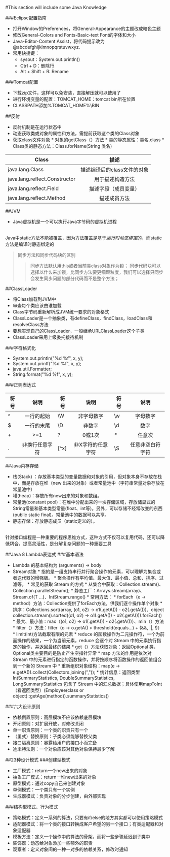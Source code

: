 ﻿#This section will include some Java Knowledge

###Eclipse配置指南
* 打开Window的Preferences，将General-Appearance的主题改成暗色主题
* 修改General-Colors and Fonts-Basic-text Font的字体和大小
* Java-Editor-Content Assist，将代码提示改为@abcdefghijklmnopqrstuvwxyz.
* 常用快捷键：
    * sysout：System.out.println()
    * Ctrl + D：删除行
    * Alt + Shift + R: Rename


###Tomcat配置
* 下载zip文件，这样可以免安装，直接解压就可以使用了
* 进行环境变量的配置：TOMCAT_HOME：tomcat bin所在位置
* CLASSPATH添加%TOMCAT_HOME%\BIN

##反射
* 反射机制是在运行状态中
* 动态获取类或对象的属性和方法，需提前获取这个类的Class对象
* 获取class文件对象
      * 对象的getClass（）方法
      *  类的静态属性：类名.class
      *   Class类的静态方法：Class.forName(String 类名)

| Class        | 描述           | 
| -------------            |:-------------:          |
|java.lang.Class	| 描述编译后的class文件的对象 |
|java.lang.reflect.Constructor	| 用于描述构造方法 |
|java.lang.reflect.Field	| 描述字段（成员变量） |
|java.lang.reflect.Method	| 描述成员方法 |


##JVM
* Java虚拟机是一个可以执行Java字节码的虚拟机进程

<br>    Java中static方法不能被覆盖，因为方法覆盖是基于*运行时动态绑定*的，而static方法是编译时静态绑定的

> 同步方法和同步代码块的区别
>>同步方法默认用this或者当前类class对象作为锁；
>> 同步代码块可以选择以什么来加锁，比同步方法要更细颗粒度，我们可以选择只同步会发生同步问题的部分代码而不是整个方法；

##ClassLoader
* 将Class加载到JVM中
* 审查每个类应该由谁加载
* Class字节码重新解析成JVM统一要求的对象格式
* ClassLoader是一个抽象类，有defineClass，findClass，loadClass和resolveClass方法
* 要想实现自己的ClassLoader，一般继承URLClassLoader这个子类
* ClassLoader采用上级委托接待机制

###字符格式化
* System.out.println("%d %f", x, y);
* System.out.printf("%d %f", x, y);
* java.util.Formatter;
* String.format("%d %f", x, y);

###正则表达式

|符号|	说明|	符号|	说明|	符号|	说明|
| ------------- |:-------------: | ------------- |:-------------: | ------------- |:-------------: |
|^	|一行的起始|	\W	|非字母数字|	\w	|字母数字|
|$	|一行的末尾|	\D	|非数字|	\d	|数字|
|+	|>=1	|?	|0或1次	|*	|任意次|
|.	|非换行任意字符|	[^x]	|非X字符的任意字符|	\S	|任意非空白符字符|

##Java内存存储
* 栈(Stack) ：存放基本类型的变量数据和对象的引用，但对象本身不存放在栈中，而是存放在堆（new 出来的对象）或者常量池中（字符串常量对象存放在常量池中）
* 堆(heap)：存放所有new出来的对象和数组。
* 常量池(constant pool)：在堆中分配出来的一块存储区域，存放储显式的String常量和基本类型常量(float、int等)。另外，可以存储不经常改变的东西(public static final)。常量池中的数据可以共享。
* 静态存储：存放静态成员（static定义的）。

<br>针对接口编程是一种重要的程序思维方式，这种方式不仅可以复用代码，还可以降低耦合，提高灵活性，是分解复杂问题的一种重要工具
<br>

##Java 8 Lambda表达式
###基本语法
* Lambda 的基本结构为 (arguments) -> body
* Stream对象
      * 指的是一组支持串行并行聚合操作的元素，可以理解为集合或者迭代器的增强版。
      * 聚合操作有平均值、最大值、最小值、总和、排序、过滤等。
      * 常见的获取 Stream 的方式
         * 从集合中获取：Collection.stream()、Collection.parallelStream();
         * 静态工厂：Arrays.stream(array)、Stream.of(T …)、IntStream.range()
      * 常用方法：
         * forEach（e -> method）方法：Collection提供了forEach方法，供我们逐个操作单个对象
         * 排序：Collections.sort(array, (o1, o2) -> o1(.getA()) - o2(.getA()))、object collection.stream().sorted((o1, o2) -> o1(.getA()) - o2(.getA())).forEach()
         * 最大、最小值：max（(o1, o2) -> o1(.getA()) - o2(.getA())）、min（）方法
         * filter（）方法：filter（o -> o.getA() > threshold(equals...) + (&&, ||, !)）
         * limit(int)方法截取有限的元素
         * reduce 的函数操作为二元操作符，一个为前面操作的结果，一个为当前元素，reduce 会逐个对 Stream 中的元素执行指定的操作，并返回最终的结果
         * get（）方法获取对象：返回Optional 类，Optional类主要目的是防止产生空指针异常
         * map 方法的作用是依次对 Stream 中的元素进行指定的函数操作，并将按顺序将函数操作的返回值组合到一个新的 Stream 中
         * 重新组织对象结构：map(e -> e.getA()).collect(Collectors.joining(","));
         * 统计信息：返回类型IntSummaryStatistics, DoubleSummaryStatistics, LongSummaryStatistics 包含了 Stream 中的汇总数据；具体使用mapToInt（看返回类型）(Employee(class or object)::getAge(method)).summaryStatistics()

###六大设计原则
* 依赖倒置原则：高层模块不应该依赖底层模块
* 开闭原则：对扩展开放，对修改关闭
* 单一职责原则：一个类的职责只有一个
* （里式）替换原则：子类必须能够替换父类
* 接口隔离原则：暴露给用户的接口小而完备
* 迪米特法则：一个对象应该对其他对象保持最少了解

##23种设计模式
###创建型模式
* 工厂模式：return一个new出来的对象
* 抽象工厂模式：return一堆new出来的对象
* 原型模式：通过copy自己来创建对象
* 单例模式：一个类只有一个实例
* 生成器模式：负责对象的分步创建，由外部实现

###结构型模式、行为模式
* 策略模式：定义一系列的算法，只要有if/else的地方其实都可以使用策略模式
* 适配器模式：将一个类的接口转换成客户希望的另一个接口；有类适配器和对象适配器
* 模板方法：定义一个操作中的算法的骨架，而将一些步骤延迟到子类中
* 装饰器：动态给对象添加一些额外的职责
* 观察者：定义对象间的一种一对多的依赖关系，修改时通知
